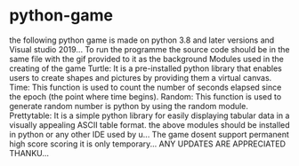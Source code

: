 # python-game
the following python game is made on python 3.8 and later versions and Visual studio 2019...
To run the programme the source code should be in the same file with the gif provided to it as the background 
Modules used in the creating of the game 
Turtle: It is a pre-installed python library that enables users to create shapes and pictures by providing them a virtual canvas.
Time: This function is used to count the number of seconds elapsed since the epoch (the point where time begins).
Random: This function is used to generate random number is python by using the random module.
Prettytable: It is a simple python library for easily displaying tabular data in a visually appealing ASCII table format.
the above modules should be installed in python or any other IDE used by u...
The game dosent support permanent high score scoring it is only temporary...
ANY UPDATES ARE APPRECIATED THANKU...
